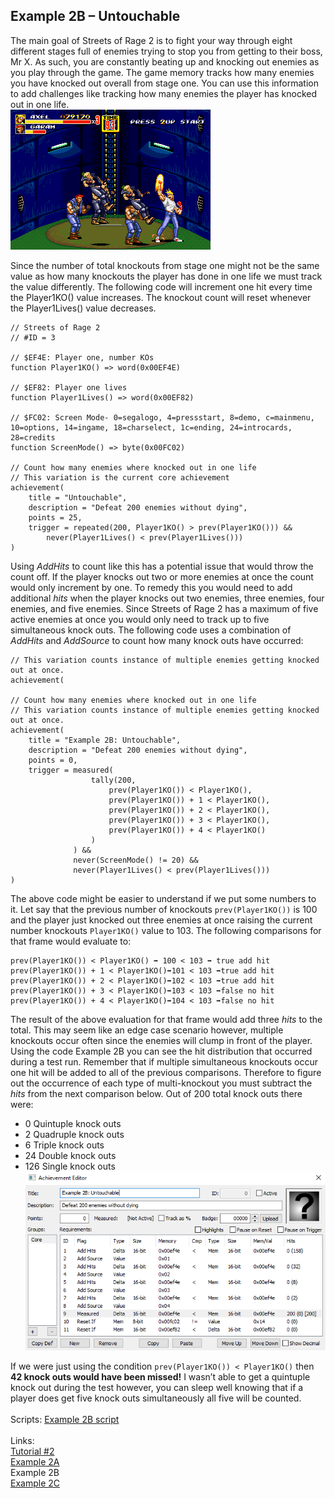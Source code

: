 ## Example 2B – Untouchable
The main goal of Streets of Rage 2 is to fight your way through eight different stages full of enemies trying to stop you from getting to their boss, Mr X. As such, you are constantly beating up and knocking out enemies as you play through the game.  The game memory tracks how many enemies you have knocked out overall from stage one.  You can use this information to add challenges like tracking how many enemies the player has knocked out in one life. <br>
![Screenshot of Axel knocking out multiple enemies](Axel_Uppercut.png)<br>
 
Since the number of total knockouts from stage one might not be the same value as how many knockouts the player has done in one life we must track the value differently. The following code will increment one hit every time the Player1KO() value increases.  The knockout count will reset whenever the Player1Lives() value decreases.
```
// Streets of Rage 2
// #ID = 3

// $EF4E: Player one, number KOs
function Player1KO() => word(0x00EF4E)

// $EF82: Player one lives
function Player1Lives() => word(0x00EF82)

// $FC02: Screen Mode- 0=segalogo, 4=pressstart, 8=demo, c=mainmenu, 10=options, 14=ingame, 18=charselect, 1c=ending, 24=introcards, 28=credits
function ScreenMode() => byte(0x00FC02)

// Count how many enemies where knocked out in one life
// This variation is the current core achievement
achievement(
    title = "Untouchable",
    description = "Defeat 200 enemies without dying", 
    points = 25,
    trigger = repeated(200, Player1KO() > prev(Player1KO())) &&
        never(Player1Lives() < prev(Player1Lives()))
)
```
Using *AddHits* to count like this has a potential issue that would throw the count off.  If the player knocks out two or more enemies at once the count would only increment by one. To remedy this you would need to add additional *hits* when the player knocks out two enemies, three enemies, four enemies, and five enemies.  Since Streets of Rage 2 has a maximum of five active enemies at once you would only need to track up to five simultaneous knock outs. The following code uses a combination of *AddHits* and *AddSource* to count how many knock outs have occurred:
``` // Count how many enemies where knocked out in one life
// This variation counts instance of multiple enemies getting knocked out at once.
achievement(
    
// Count how many enemies where knocked out in one life
// This variation counts instance of multiple enemies getting knocked out at once.
achievement(
    title = "Example 2B: Untouchable", 
    description = "Defeat 200 enemies without dying",
    points = 0,
    trigger = measured(
                  tally(200, 
                      prev(Player1KO()) < Player1KO(),
                      prev(Player1KO()) + 1 < Player1KO(),
                      prev(Player1KO()) + 2 < Player1KO(),
                      prev(Player1KO()) + 3 < Player1KO(),
                      prev(Player1KO()) + 4 < Player1KO()
                  )
              ) &&
              never(ScreenMode() != 20) &&
              never(Player1Lives() < prev(Player1Lives()))
) 
```
The above code might be easier to understand if we put some numbers to it. Let say that the previous number of knockouts ```prev(Player1KO())``` is 100 and the player just knocked out three enemies at once raising the current number knockouts ```Player1KO()``` value to 103.  The following comparisons for that frame would evaluate to:
```
prev(Player1KO()) < Player1KO() ➡ 100 < 103 ➡ true add hit
prev(Player1KO()) + 1 < Player1KO()➡101 < 103 ➡true add hit
prev(Player1KO()) + 2 < Player1KO()➡102 < 103 ➡true add hit
prev(Player1KO()) + 3 < Player1KO()➡103 < 103 ➡false no hit
prev(Player1KO()) + 4 < Player1KO()➡104 < 103 ➡false no hit
```
The result of the above evaluation for that frame would add three *hits* to the total. This may seem like an edge case scenario however, multiple knockouts occur often since the enemies will clump in front of the player. Using the code Example 2B you can see the hit distribution that occurred during a test run. Remember that if multiple simultaneous knockouts occur one hit will be added to all of the previous comparisons.  Therefore to figure out the occurrence of each type of multi-knockout you must subtract the *hits* from the next comparison below. Out of 200 total knock outs there were:
* 0 Quintuple knock outs
* 2 Quadruple knock outs
* 6 Triple knock outs
* 24 Double knock outs
* 126 Single knock outs
![Screenshot of hits counts for Example 2B](Untouchable_Hits.PNG)<br>
  
If we were just using the condition ```prev(Player1KO()) < Player1KO()``` then **42 knock outs would have been missed!**  I wasn’t able to get a quintuple knock out during the test however, you can sleep well knowing that if a player does get five knock outs simultaneously all five will be counted.<br>
<br>
Scripts: [Example 2B script](Example_02B_Streets_of_Rage_2.rascript) <br>
<br>
Links: <br>
[Tutorial #2](readme.md) <br>
[Example 2A](Example_2A.md) <br>
Example 2B <br>
[Example 2C](Example_2C.md)